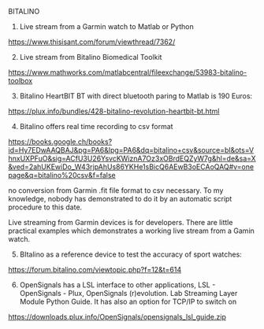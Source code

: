 BITALINO

1. Live stream from a Garmin watch to Matlab or Python

https://www.thisisant.com/forum/viewthread/7362/

2. Live stream from Bitalino Biomedical Toolkit 

https://www.mathworks.com/matlabcentral/fileexchange/53983-bitalino-toolbox

3. Bitalino HeartBIT BT with direct bluetooth paring to Matlab is 190 Euros:

https://plux.info/bundles/428-bitalino-revolution-heartbit-bt.html

4. Bitalino offers real time recording to csv format

https://books.google.ch/books?id=Hy7EDwAAQBAJ&pg=PA6&lpg=PA6&dq=bitalino+csv&source=bl&ots=VhnxUXPFuO&sig=ACfU3U26YsvcKWiznA7Oz3xOBrdEQZyW7g&hl=de&sa=X&ved=2ahUKEwiDo_W43rjpAhUs86YKHe1sBicQ6AEwB3oECAoQAQ#v=onepage&q=bitalino%20csv&f=false

no conversion from Garmin .fit file format to csv necessary. To my knowledge, nobody has demonstrated to do it by an automatic script procedure to this date.

Live streaming from Garmin devices is for developers. There are little practical examples which demonstrates a working live stream from a Gamin watch.

5. BItalino as a reference device to test the accuracy of sport watches:

https://forum.bitalino.com/viewtopic.php?f=12&t=614

6. OpenSignals has a LSL interface to other applications, LSL - OpenSignals - Plux, OpenSignals (r)evolution. Lab Streaming Layer Module Python Guide. It has also an option for TCP/IP to switch on

https://downloads.plux.info/OpenSignals/opensignals_lsl_guide.zip


